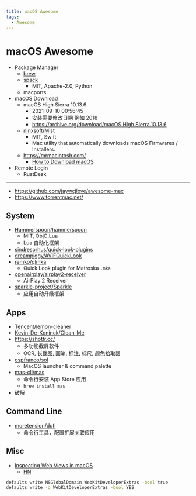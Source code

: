 ```yaml
---
title: macOS Awesome
tags:
  - Awesome
---
```


# macOS Awesome

- Package Manager
  - [brew](./brew.md)
  - [spack](https://github.com/spack/spack)
    - MIT, Apache-2.0, Python
  - macports
- macOS Download
  - macOS High Sierra 10.13.6
    - 2021-09-10 00:56:45
    - 安装需要修改日期 例如 2018
    - https://archive.org/download/macOS.High.Sierra.10.13.6
  - [ninxsoft/Mist](https://github.com/ninxsoft/Mist)
    - MIT, Swift
    - Mac utility that automatically downloads macOS Firmwares / Installers.
  - https://mrmacintosh.com/
    - [How to Download macOS](https://mrmacintosh.com/how-to-download-macos-catalina-mojave-or-high-sierra-full-installers/)
- Remote Login
  - RustDesk

---

- https://github.com/jaywcjlove/awesome-mac
- https://www.torrentmac.net/


## System

- [Hammerspoon/hammerspoon](https://github.com/Hammerspoon/hammerspoon)
  - MIT, ObjC,Lua
  - Lua 自动化框架
- [sindresorhus/quick-look-plugins](https://github.com/sindresorhus/quick-look-plugins)
- [dreampiggy/AVIFQuickLook](https://github.com/dreampiggy/AVIFQuickLook)
- [remko/qlmka](https://github.com/remko/qlmka)
  - Quick Look plugin for Matroska `.mka`
- [openairplay/airplay2-receiver](https://github.com/openairplay/airplay2-receiver)
  - AirPlay 2 Receiver
- [sparkle-project/Sparkle](https://github.com/sparkle-project/Sparkle)
  - 应用自动升级框架

## Apps

- [Tencent/lemon-cleaner](https://github.com/Tencent/lemon-cleaner)
- [Kevin-De-Koninck/Clean-Me](https://github.com/Kevin-De-Koninck/Clean-Me)
- https://shottr.cc/
  - 多功能截屏软件
  - OCR, 长截图, 画笔, 标注, 标尺, 颜色拾取器
- [ospfranco/sol](https://github.com/ospfranco/sol)
  - MacOS launcher & command palette
- [mas-cli/mas](https://github.com/mas-cli/mas)
  - 命令行安装 App Store 应用
  - `brew install mas`
- 破解

## Command Line

- [moretension/duti](https://github.com/moretension/duti)
  - 命令行工具，配置扩展关联应用

## Misc

- [Inspecting Web Views in macOS](https://blog.jim-nielsen.com/2022/inspecting-web-views-in-macos/)
  - [HN](https://news.ycombinator.com/item?id=30648424)

```bash
defaults write NSGlobalDomain WebKitDeveloperExtras -bool true
defaults write -g WebKitDeveloperExtras -bool YES
```
